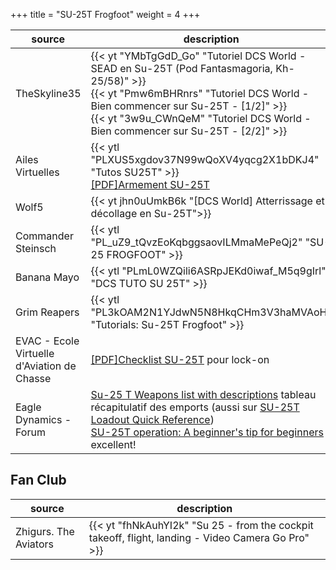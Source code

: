 +++
title = "SU-25T Frogfoot"
weight = 4
+++

source       | description
------------ | -----------
TheSkyline35 | {{< yt "YMbTgGdD_Go" "Tutoriel DCS World - SEAD en Su-25T (Pod Fantasmagoria, Kh-25/58)" >}}<br /> {{< yt "Pmw6mBHRnrs" "Tutoriel DCS World - Bien commencer sur Su-25T - [1/2]" >}} <br /> {{< yt "3w9u_CWnQeM" "Tutoriel DCS World - Bien commencer sur Su-25T - [2/2]" >}}
Ailes Virtuelles | {{< ytl "PLXUS5xgdov37N99wQoXV4yqcg2X1bDKJ4" "Tutos SU25T" >}}<br /> [[PDF]Armement SU-25T](http://www.ailesvirtuelles.com/assets/pdf-files/Armement-SU-25T.pdf?)
Wolf5 | {{< yt jhn0uUmkB6k "[DCS World] Atterrissage et décollage en Su-25T">}}
Commander Steinsch | {{< ytl "PL_uZ9_tQvzEoKqbggsaovILMmaMePeQj2" "SU-25 FROGFOOT" >}}
Banana Mayo  | {{< ytl "PLmL0WZQili6ASRpJEKd0iwaf_M5q9gIrl" "DCS TUTO SU 25T" >}}
Grim Reapers | {{< ytl "PL3kOAM2N1YJdwN5N8HkqCHm3V3haMVAoH" "Tutorials: Su-25T Frogfoot" >}}
EVAC - Ecole Virtuelle d'Aviation de Chasse | [[PDF]Checklist SU-25T](http://evacfr.free.fr/PUBLIC/LOCKON/BIBLIO/C2/checklistSU25T.pdf) pour lock-on
Eagle Dynamics - Forum | [Su-25 T Weapons list with descriptions](https://forums.eagle.ru/showthread.php?t=248923) tableau récapitulatif des emports (aussi sur [SU-25T Loadout Quick Reference](https://www.digitalcombatsimulator.com/en/files/670535/?sphrase_id=2874759))<br /> [SU-25T operation: A beginner's tip for beginners](https://forums.eagle.ru/showthread.php?t=110779) excellent!

## Fan Club
source              | description
------------------- | -----------
Zhigurs. The Aviators | {{< yt "fhNkAuhYI2k" "Su 25 - from the cockpit takeoff, flight, landing - Video Camera Go Pro" >}}
